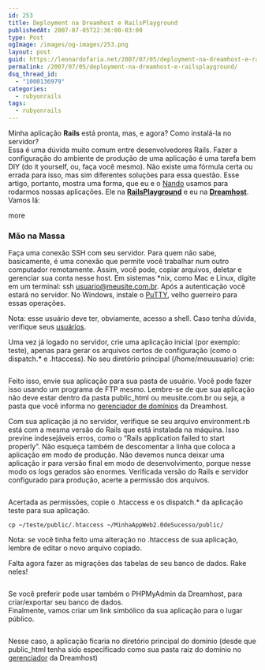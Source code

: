 ```yaml
---
id: 253
title: Deployment na Dreamhost e RailsPlayground
publishedAt: 2007-07-05T22:36:00-03:00
type: Post
ogImage: /images/og-images/253.png
layout: post
guid: https://leonardofaria.net/2007/07/05/deployment-na-dreamhost-e-railsplayground/
permalink: /2007/07/05/deployment-na-dreamhost-e-railsplayground/
dsq_thread_id:
  - "1000136979"
categories:
  - rubyonrails
tags:
  - rubyonrails
---
```

Minha aplicação **Rails** está pronta, mas, e agora? Como instalá-la no servidor?  
Essa é uma dúvida muito comum entre desenvolvedores Rails. Fazer a configuração do ambiente de produção de uma aplicação é uma tarefa bem DIY (do it yourself, ou, faça você mesmo). Não existe uma fórmula certa ou errada para isso, mas sim diferentes soluções para essa questão. Esse artigo, portanto, mostra uma forma, que eu e o [Nando](http://www.simplesideias.com.br) usamos para rodarmos nossas aplicações. Ele na [**RailsPlayground**](http://railsplayground.com/) e eu na [**Dreamhost**](http://www.dreamhost.com). Vamos lá:

<span className="hidden">more</span>

### Mão na Massa

Faça uma conexão SSH com seu servidor. Para quem não sabe, basicamente, é uma conexão que permite você trabalhar num outro computador remotamente. Assim, você pode, copiar arquivos, deletar e gerenciar sua conta nesse host. Em sistemas *nix, como Mac e Linux, digite em um terminal: ssh usuario@meusite.com.br. Após a autenticação você estará no servidor. No Windows, instale o [PuTTY](http://www.chiark.greenend.org.uk/~sgtatham/putty/), velho guerreiro para essas operações. 

Nota: esse usuário deve ter, obviamente, acesso a shell. Caso tenha dúvida, verifique seus [usuários](https://panel.dreamhost.com/index.cgi?tree=users.users&).

Uma vez já logado no servidor, crie uma aplicação inicial (por exemplo: teste), apenas para gerar os arquivos certos de configuração (como o dispatch.* e .htaccess). No seu diretório principal (/home/meuusuario) crie:

```rails teste
```

Feito isso, envie sua aplicação para sua pasta de usuário. Você pode fazer isso usando um programa de FTP mesmo. Lembre-se de que sua aplicação não deve estar dentro da pasta public_html ou meusite.com.br ou seja, a pasta que você informa no [gerenciador de domínios](https://panel.dreamhost.com/index.cgi?tree=domain.manage&) da Dreamhost.

Com sua aplicação já no servidor, verifique se seu arquivo environment.rb está com a mesma versão do Rails que está instalada na máquina. Isso previne indesejáveis erros, como o &#8220;Rails application failed to start properly&#8221;. Não esqueça também de descomentar a linha que coloca a aplicação em modo de produção. Não devemos nunca deixar uma aplicação ir para versão final em modo de desenvolvimento, porque nesse modo os logs gerados são enormes. Verificada versão do Rails e servidor configurado para produção, acerte a permissão dos arquivos.

```chmod -R 755 ~/MinhaAppWeb2.0deSucesso
```

Acertada as permissões, copie o .htaccess e os dispatch.* da aplicação teste para sua aplicação. 

```cp ~/teste/public/dispatch.* ~/MinhaAppWeb2.0deSucesso/public/
cp ~/teste/public/.htaccess ~/MinhaAppWeb2.0deSucesso/public/
```

Nota: se você tinha feito uma alteração no .htaccess de sua aplicação, lembre de editar o novo arquivo copiado.

Falta agora fazer as migrações das tabelas de seu banco de dados. Rake neles!

```rake migrate RAILS_ENV="production" 
```

Se você preferir pode usar também o PHPMyAdmin da Dreamhost, para criar/exportar seu banco de dados.  
Finalmente, vamos criar um link simbólico da sua aplicação para o lugar público.

```ln -s /home/meuusuario/MinhaAppWeb2.0deSucesso/public /home/meuusuario/public_html
```

Nesse caso, a aplicação ficaria no diretório principal do domínio (desde que public_html tenha sido especificado como sua pasta raiz do domínio no [gerenciador](https://panel.dreamhost.com/index.cgi?tree=domain.manage&) da Dreamhost)
